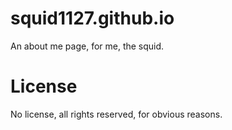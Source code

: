 # squid1127.github.io
An about me page, for me, the squid.
# License
No license, all rights reserved, for obvious reasons.